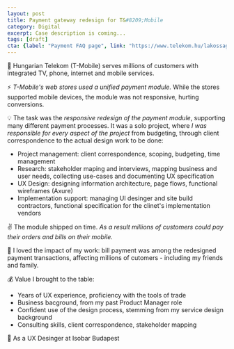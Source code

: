 ```yaml
---
layout: post
title: Payment gateway redesign for T&#8209;Mobile
category: Digital
excerpt: Case description is coming...
tags: [draft]
cta: {label: "Payment FAQ page", link: "https://www.telekom.hu/lakossagi/ugyintezes/elerhetosegek/telekom-alkalmazas"}
---
```


🏢 Hungarian Telekom (T-Mobile) serves millions of customers with integrated TV, phone, internet and mobile services. 

⚡ *T-Mobile's web stores used a unified payment module.* While the stores supported mobile devices, the module was not responsive, hurting conversions.  

💡 The task was the *responsive redesign of the payment module*, supporting many different payment processes. 
It was a solo project, where *I was responsible for every aspect of the project* from budgeting, through client correspondence to the actual design work to be done:

- Project management: client correspondence, scoping, budgeting, time management
- Research: stakeholder maping and interviews, mapping business and user needs, collecting use-cases and documenting UX specification
- UX Design: designing information architecture, page flows, functional wireframes (Axure)
- Implementation support: managing UI desinger and site build contractors, functional specification for the clinet's implementation vendors

✌️ The module shipped on time. *As a result millions of customers could pay their orders and bills on their mobile.* 

💙 I loved the impact of my work: bill payment was among the redesigned payment transactions, affecting millions of cutomers - including my friends and family.

💰 Value I brought to the table:

- Years of UX experience, proficiency with the tools of trade
- Business bacground, from my past Product Manager role
- Confident use of the design process, stemming from my service design background
- Consulting skills, client correspondence, stakeholder mapping 

👥 As a UX Desinger at Isobar Budapest